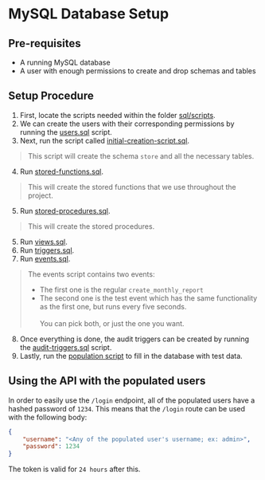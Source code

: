 # MySQL Database Setup

## Pre-requisites

- A running MySQL database
- A user with enough permissions to create and drop schemas and tables

## Setup Procedure

1. First, locate the scripts needed within the folder [sql/scripts](./sql/scripts/).
2. We can create the users with their corresponding permissions by running the [users.sql](./sql/scripts/users.sql) script.
3. Next, run the script called [initial-creation-script.sql](./sql/scripts/initial-creation-script.sql).
> This script will create the schema `store` and all the necessary tables.
4. Run [stored-functions.sql](./sql/scripts/stored-functions.sql).
> This will create the stored functions that we use throughout the project.
5. Run [stored-procedures.sql](./sql/scripts/stored-procedures.sql).
> This will create the stored procedures.
5. Run [views.sql](./sql/scripts/views.sql).
6. Run [triggers.sql](./sql/scripts/triggers.sql).
7. Run [events.sql](./sql/scripts/events.sql).
> The events script contains two events:
> - The first one is the regular `create_monthly_report`
> - The second one is the test event which has the same functionality as the first one, but runs every five seconds.\
>\
>  You can pick both, or just the one you want.
8. Once everything is done, the audit triggers can be created by running the [audit-triggers.sql](./sql/scripts/audit-triggers.sql) script.
9. Lastly, run the [population script](./sql/scripts/initial-population-script.sql) to fill in the database with test data.

## Using the API with the populated users

In order to easily use the `/login` endpoint, all of the populated users have a hashed password of `1234`.
This means that the `/login` route can be used with the following body:
```json
{
    "username": "<Any of the populated user's username; ex: admin>",
    "password": 1234
}
```
The token is valid for `24 hours` after this.
